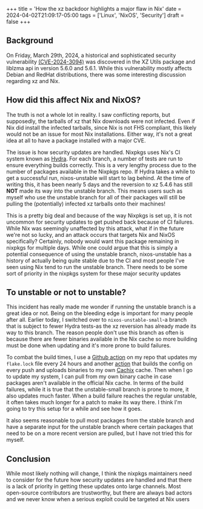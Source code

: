 +++
title = 'How the xz backdoor highlights a major flaw in Nix'
date = 2024-04-02T21:09:17-05:00
tags = ['Linux', 'NixOS', 'Security']
draft = false
+++

## Background

On Friday, March 29th, 2024, a historical and sophisticated security vulnerability [(CVE-2024-3094)](https://nvd.nist.gov/vuln/detail/CVE-2024-3094) was discovered in the XZ Utils package and liblzma api in version 5.6.0 and 5.6.1. While this vulnerability mostly affects Debian and RedHat distributions, there was some interesting discussion regarding xz and Nix.

## How did this affect Nix and NixOS?

The truth is not a whole lot in reality. I saw conflicting reports, but supposedly, the tarballs of xz that Nix downloads were not infected. Even if Nix did install the infected tarballs, since Nix is not FHS compliant, this likely would not be an issue for most Nix installations. Either way, it's not a great idea at all to have a package installed with a major CVE. 

The issue is how security updates are handled. Nixpkgs uses Nix's CI system known as [Hydra](https://github.com/NixOS/hydra). For each branch, a number of tests are run to ensure everything builds correctly. This is a very lengthy process due to the number of packages available in the Nixpkgs repo. If Hydra takes a while to get a successful run, nixos-unstable will start to lag behind. At the time of writing this, it has been nearly 5 days and the reversion to xz 5.4.6 has still **NOT** made its way into the unstable branch. This means users such as myself who use the unstable branch for all of their packages will still be pulling the (potentially) infected xz tarballs onto their machines!

This is a pretty big deal and because of the way Nixpkgs is set up, it is not uncommon for security updates to get pushed back because of CI failures. While Nix was seemingly unaffected by this attack, what if in the future we're not so lucky, and an attack occurs that targets Nix and NixOS specifically? Certainly, nobody would want this package remaining in nixpkgs for multiple days. While one could argue that this is simply a potential consequence of using the unstable branch, nixos-unstable has a history of actually being quite stable due to the CI and most people I've seen using Nix tend to run the unstable branch. There needs to be some sort of priority in the nixpkgs system for these major security updates

## To unstable or not to unstable?
This incident has really made me wonder if running the unstable branch is a great idea or not. Being on the bleeding edge is important for many people after all. Earlier today, I switched over to `nixos-unstable-small`-a branch that is subject to fewer Hydra tests-as the xz reversion has already made its way to this branch. The reason people don't use this branch as often is because there are fewer binaries available in the Nix cache so more building must be done when updating and it's more prone to build failures. 

To combat the build times, I use a [Github action](https://github.com/shadeyg56/nixos-config/blob/master/.github/workflows/update-flake.yml) on my repo that updates my `flake.lock` file every 24 hours and another [action](https://github.com/shadeyg56/nixos-config/blob/master/.github/workflows/build-nix.yml) that builds the config on every push and uploads binaries to my own [Cachix](https://www.cachix.org/) cache. Then when I go to update my system, I can pull from my own binary cache in case packages aren't available in the official Nix cache. 
In terms of the build failures, while it is true that the unstable-small branch is prone to more, it also updates much faster. When a build failure reaches the regular unstable, it often takes much longer for a patch to make its way there. I think I'm going to try this setup for a while and see how it goes.

It also seems reasonable to pull most packages from the stable branch and have a separate input for the unstable branch where certain packages that need to be on a more recent version are pulled, but I have not tried this for myself.

## Conclusion
While most likely nothing will change, I think the nixpkgs maintainers need to consider for the future how security updates are handled and that there is a lack of priority in getting these updates onto large channels. Most open-source contributors are trustworthy, but there are always bad actors and we never know when a serious exploit could be targeted at Nix users
